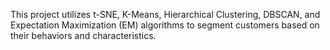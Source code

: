 This project utilizes t-SNE, K-Means, Hierarchical Clustering, DBSCAN, and Expectation Maximization (EM) algorithms to segment customers based on their behaviors and characteristics.
